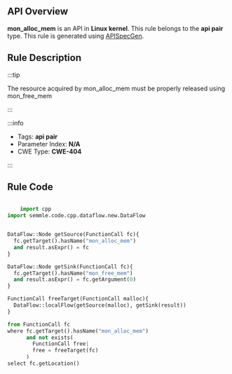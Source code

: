 ---
---


## API Overview
**mon_alloc_mem** is an API in **Linux kernel**. This rule belongs to the **api pair** type. This rule is generated using [APISpecGen](../../tools/APISpecGen).
## Rule Description

:::tip

The resource acquired by mon_alloc_mem must be properly released using mon_free_mem

:::

:::info

- Tags: **api pair**
- Parameter Index: **N/A**
- CWE Type: **CWE-404**

:::

## Rule Code
```python

    import cpp
import semmle.code.cpp.dataflow.new.DataFlow


DataFlow::Node getSource(FunctionCall fc){
  fc.getTarget().hasName("mon_alloc_mem")
  and result.asExpr() = fc
}

DataFlow::Node getSink(FunctionCall fc){
  fc.getTarget().hasName("mon_free_mem")
  and result.asExpr() = fc.getArgument(0)
}

FunctionCall freeTarget(FunctionCall malloc){
  DataFlow::localFlow(getSource(malloc), getSink(result))
}

from FunctionCall fc
where fc.getTarget().hasName("mon_alloc_mem")
      and not exists(
        FunctionCall free| 
        free = freeTarget(fc)
      )
select fc.getLocation()

    
```
